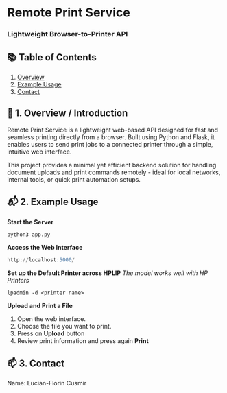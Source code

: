 # Remote Print Service

### Lightweight Browser-to-Printer API

## 📚 Table of Contents
1. [Overview](#-1-overview--introduction)
2. [Example Usage](#-2-example-usage)
3. [Contact](#-3-contact)

## 🧠 1. Overview / Introduction

Remote Print Service is a lightweight web-based API designed for fast and seamless printing directly from a browser. Built using Python and Flask, it enables users to send print jobs to a connected printer through a simple, intuitive web interface. 

This project provides a minimal yet efficient backend solution for handling document uploads and print commands remotely - ideal for local networks, internal tools, or quick print automation setups.

## 📬 2. Example Usage

**Start the Server**
```bash
python3 app.py
```

**Access the Web Interface**
```sql
http://localhost:5000/
```

**Set up the Default Printer across HPLIP**
*The model works well with HP Printers*
```
lpadmin -d <printer name>
```

**Upload and Print a File**
1. Open the web interface.
2. Choose the file you want to print.
3. Press on **Upload** button
4. Review print information and press again **Print**


## 📫 3. Contact
Name: Lucian-Florin Cusmir